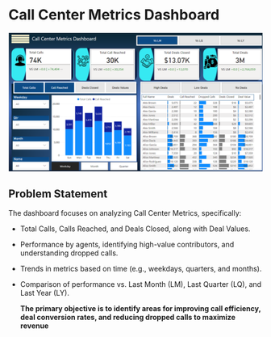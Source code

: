 # Call Center Metrics Dashboard
![](report.png)


## **Problem Statement**

The dashboard focuses on analyzing Call Center Metrics, specifically:
- Total Calls, Calls Reached, and Deals Closed, along with Deal Values.
- Performance by agents, identifying high-value contributors, and understanding dropped calls.
- Trends in metrics based on time (e.g., weekdays, quarters, and months).
- Comparison of performance vs. Last Month (LM), Last Quarter (LQ), and Last Year (LY).
  
   **The primary objective is to identify areas for improving call efficiency, deal conversion rates, and reducing dropped calls to maximize revenue**
